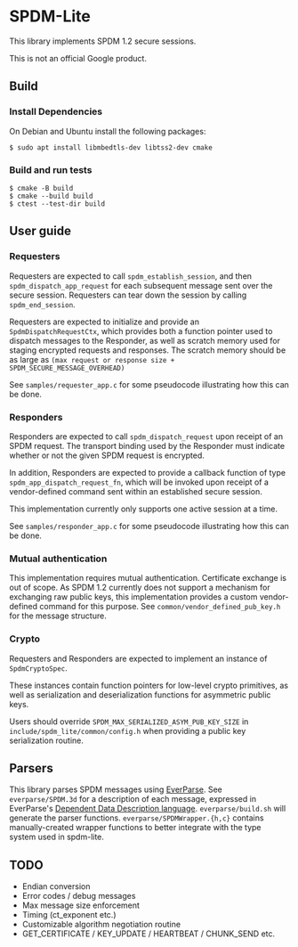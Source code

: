 # SPDM-Lite

This library implements SPDM 1.2 secure sessions.

This is not an official Google product.

## Build

### Install Dependencies

On Debian and Ubuntu install the following packages:

```
$ sudo apt install libmbedtls-dev libtss2-dev cmake
```

### Build and run tests

```
$ cmake -B build
$ cmake --build build
$ ctest --test-dir build
```

## User guide

### Requesters

Requesters are expected to call `spdm_establish_session`, and then
`spdm_dispatch_app_request` for each subsequent message sent over the secure
session. Requesters can tear down the session by calling `spdm_end_session`.

Requesters are expected to initialize and provide an `SpdmDispatchRequestCtx`,
which provides both a function pointer used to dispatch messages to the
Responder, as well as scratch memory used for staging encrypted requests and
responses. The scratch memory should be as large as
`(max request or response size + SPDM_SECURE_MESSAGE_OVERHEAD)`

See `samples/requester_app.c` for some pseudocode illustrating how this can be
done.

### Responders

Responders are expected to call `spdm_dispatch_request` upon receipt of an SPDM
request. The transport binding used by the Responder must indicate whether or
not the given SPDM request is encrypted.

In addition, Responders are expected to provide a callback function of type
`spdm_app_dispatch_request_fn`, which will be invoked upon receipt of a
vendor-defined command sent within an established secure session.

This implementation currently only supports one active session at a time.

See `samples/responder_app.c` for some pseudocode illustrating how this can be
done.

### Mutual authentication

This implementation requires mutual authentication. Certificate exchange is out
of scope. As SPDM 1.2 currently does not support a mechanism for exchanging raw
public keys, this implementation provides a custom vendor-defined command for
this purpose. See `common/vendor_defined_pub_key.h` for the message structure.

### Crypto

Requesters and Responders are expected to implement an instance of
`SpdmCryptoSpec`.

These instances contain function pointers for low-level crypto primitives, as
well as serialization and deserialization functions for asymmetric public keys.

Users should override `SPDM_MAX_SERIALIZED_ASYM_PUB_KEY_SIZE` in
`include/spdm_lite/common/config.h` when providing a public key serialization
routine.

## Parsers

This library parses SPDM messages using
[EverParse](https://project-everest.github.io/everparse/). See
`everparse/SPDM.3d` for a description of each message, expressed in EverParse's
[Dependent Data Description language](https://project-everest.github.io/everparse/3d-lang.html).
`everparse/build.sh` will generate the parser functions.
`everparse/SPDMWrapper.{h,c}` contains manually-created wrapper functions to
better integrate with the type system used in spdm-lite.

## TODO

*   Endian conversion
*   Error codes / debug messages
*   Max message size enforcement
*   Timing (ct_exponent etc.)
*   Customizable algorithm negotiation routine
*   GET_CERTIFICATE / KEY_UPDATE / HEARTBEAT / CHUNK_SEND etc.
